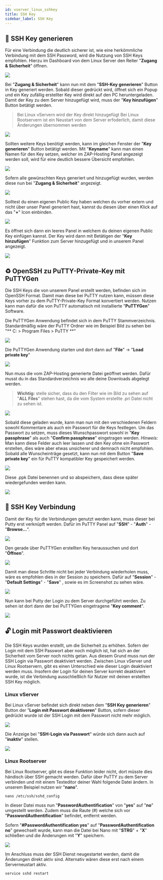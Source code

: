 ```yaml
---
id: vserver_linux_sshkey
title: SSH Key
sidebar_label: SSH Key
---
```


## 🔑 SSH Key generieren

Für eine Verbindung die deutlich sicherer ist, wie eine herkömmliche Verbindung mit dem SSH Password, wird die Nutzung von SSH Keys empfohlen.
Hierzu im Dashboard von dem Linux Server den Reiter "**Zugang & Sicherheit**" öffnen.

![](https://screensaver01.zap-hosting.com/index.php/s/x56GbxgMgmpzBX9/preview)

Bei "**Zugang & Sicherheit**" kann nun mit dem "**SSH-Key generieren**" Button in Key generiert werden.
Sobald dieser gedrückt wird, öffnet sich ein Popup und ein Key zufällig erstellter Key wird direkt auf den PC heruntergeladen.
Damit der Key zu dem Server hinzugefügt wird, muss der "**Key hinzufügen**" Button betätigt werden.

> Bei Linux vServern wird der Key direkt hinzugefügt
> Bei Linux Rootservern ist ein Neustart von dem Server erfoderlich, damit diese Änderungen übernommen werden

![](https://screensaver01.zap-hosting.com/index.php/s/MMwDmR84ejGwKEF/preview)

Sollten weitere Keys benötigt werden, kann im gleichen Fenster der "**Key generieren**" Button betätigt werden.
Mit "**Keyname**" kann man einen Namen für den Key setzen, welcher im ZAP-Hosting Panel angezeigt werden soll, wird für eine deutlich bessere Übersicht empfohlen.

![](https://screensaver01.zap-hosting.com/index.php/s/EWawgpnzf5RPweC/preview)

Sofern alle gewünschten Keys generiert und hinzugefügt wurden, werden diese nun bei "**Zugang & Sicherheit**" angezeigt.

![](https://screensaver01.zap-hosting.com/index.php/s/GmgP5GoRgKH4ger/preview)

Solltest du einen eigenen Public Key haben welchen du vorher extern und nicht über unser Panel generiert hast, kannst du diesen über einen Klick auf das "**+**" Icon einbinden.

![](https://screensaver01.zap-hosting.com/index.php/s/mSedx6KaxzDw8D2/preview)

Es öffnet sich dann ein leeres Panel in welchem du deinen eigenen Public Key einfügen kannst. 
Der Key wird dann mit Betätigen der "**Key hinzufügen**" Funktion zum Server hinzugefügt und in unserem Panel angezeigt.

![](https://screensaver01.zap-hosting.com/index.php/s/qwNbPN8GD2Tr3BM/preview)

## ♻️ OpenSSH zu PuTTY-Private-Key mit PuTTYGen

Die SSH Keys die von unserem Panel erstellt werden, befinden sich im OpenSSH Format.
Damit man diese bei PuTTY nutzen kann, müssen diese Keys vorher zu dem PuTTY-Private-Key Format konvertiert werden.
Nutzen kann man dafür die von PuTTY automatisch mit installierte "**PuTTYGen**" Software.

Die PuTTYGen Anwendung befindet sich in dem PuTTY Stammverzeichnis.
Standardmäßig wäre der PuTTY Ordner wie im Beispiel Bild zu sehen bei "** C: > Program Files > PuTTY **"

![](https://screensaver01.zap-hosting.com/index.php/s/mgxHfFbeM8xAySQ/preview)

Die PuTTYGen Anwendung starten und dort dann auf "**File**" -> "**Load private key**"

![](https://screensaver01.zap-hosting.com/index.php/s/bKFqjJDRdfCE6Y8/preview)

Nun muss die vom ZAP-Hosting generierte Datei geöffnet werden.
Dafür musst du in das Standardverzeichnis wo alle deine Downloads abgelegt werden.

> **Wichtig:** stelle sicher, dass du den Filter wie im Bild zu sehen auf "**ALL Files**" stehen hast, da die vom System erstellte .pri Datei nicht zu sehen ist.

![](https://screensaver01.zap-hosting.com/index.php/s/EQM84RN4ggz2zGF/preview)

Sobald diese geladen wurde, kann man nun mit den verschiedenen Feldern sowohl Kommentare als auch ein Passwort für die Keys festlegen.
Um das Passwort zu setzen, muss dieses Wunschpasswort sowohl in "**Key passphrase**" als auch "**Confirm passphrase**" eingetragen werden.
*Hinweis:* Man kann diese Felder auch leer lassen und den Key ohne ein Passwort erstellen, dies wäre aber etwas unsicherer und demnach nicht empfohlen. 
Sobald alle Wunscheinträge gesetzt, kann nun mit dem Button "**Save private key**" ein für PuTTY kompatibler Key gespeichert werden.

![](https://screensaver01.zap-hosting.com/index.php/s/s5ZTa74QBqFmHZN/preview)

Diese .ppk Datei benennen und so abspeichern, dass diese später wiedergefunden werden kann.

![](https://screensaver01.zap-hosting.com/index.php/s/tSKsRy8kN4N9b4a/preview)

## 📶 SSH Key Verbindung

Damit der Key für die Verbindungen genutzt werden kann, muss dieser bei Putty erst verknüpft werden.
Dafür im PuTTY Panel auf "**SSH**" - "**Auth**" - "**Browse...**".

![](https://screensaver01.zap-hosting.com/index.php/s/gjYBSkTqi8nHdfL/preview)

Den gerade über PuTTYGen erstellten Key heraussuchen und dort "**Öffnen**".

![](https://screensaver01.zap-hosting.com/index.php/s/cFw2x6op6te8fk2/preview)

Damit man diese Schritte nicht bei jeder Verbindung wiederholen muss, wäre es empfohlen dies in der Session zu speichern.
Dafür auf "**Session**" - "**Default Settings**" - "**Save**" , sowie es im Screenshot zu sehen wäre.

![](https://screensaver01.zap-hosting.com/index.php/s/jTf7WzDZMmWAeRp/preview)

Nun kann bei Putty der Login zu dem Server durchgeführt werden.
Zu sehen ist dort dann der bei PuTTYGen eingetragene "**Key comment**".

![](https://screensaver01.zap-hosting.com/index.php/s/WjdZTY3PyE8trxZ/preview)

## 🔓 Login mit Passwort deaktivieren

Die SSH Keys wurden erstellt, um die Sicherheit zu erhöhen. Sofern der Login mit dem SSH Passwort aber noch möglich ist, hat sich an der Sicherheit vom Server noch nichts getan.
Aus diesem Grund muss nun der SSH Login via Passwort deaktiviert werden.
Zwischen Linux vServer und Linux Rootservern, gibt es einen Unterschied wie dieser Login deaktiviert werden muss.
Insofern der Login für deinen Server korrekt deaktiviert wurde, ist die Verbindung ausschließlich für Nutzer mit deinen erstellten SSH Key möglich.

### Linux vServer

Bei Linux vServer befindet sich direkt neben dem "**SSH Key generieren**" Button der "**Login mit Passwort deaktiveren**" Button, sofern dieser gedrückt wurde ist der SSH Login mit dem Passwort nicht mehr möglich.

![](https://screensaver01.zap-hosting.com/index.php/s/PYLgzFAwLWa4SWT/preview)

Die Anzeige bei "**SSH-Login via Passwort**" würde sich dann auch auf "**inaktiv**" stellen.

![](https://screensaver01.zap-hosting.com/index.php/s/MyPe94R5jk4qtrb/preview)

### Linux Rootserver

Bei Linux Rootserver, gibt es diese Funktion leider nicht, dort müsste dies händisch über SSH gemacht werden.
Dafür über PuTTY zu dem Server verbinden und mit einem Texteditor deiner Wahl folgende Datei ändern.
In unserem Beispiel nutzen wir "**nano**".

```
nano /etc/ssh/sshd_config
```

In dieser Datei muss nun "**PasswordAuthentification**" von "**yes**" auf "**no**" umgestellt werden.
Zudem muss die Raute (#) welche sich vor "**PasswordAuthentification**" befindet, entfernt werden.

Sofern "**#PasswordAuthentification yes**" auf "**PasswordAuthentification no**" gewechselt wurde, kann man die Datei bei Nano mit "**STRG**" + "**X**" schließen und die Änderungen mit "**Y**" speichern.

![](https://screensaver01.zap-hosting.com/index.php/s/y4KspXAT5tXLPBq/preview)

Im Anschluss muss der SSH Dienst neugestartet werden, damit die Änderungen direkt aktiv sind.
Alternativ wären diese erst nach einem Serverneustart aktiv.

```
service sshd restart
```

